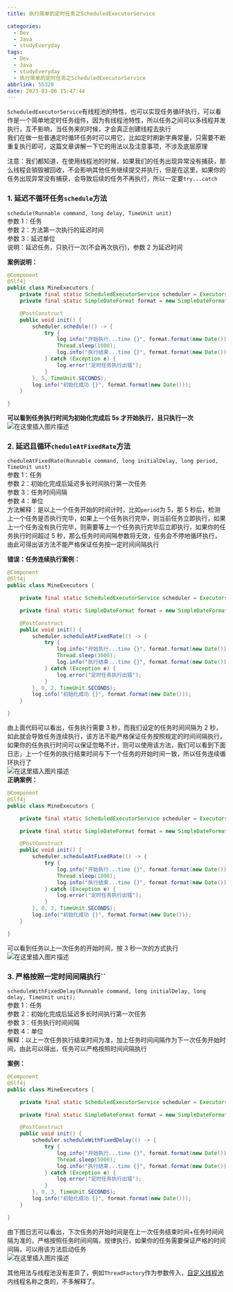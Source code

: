 ```yaml
---
title: 执行简单的定时任务之ScheduledExecutorService

categories:
  - Dev
  - Java
  - studyEveryday
tags:
  - Dev
  - Java
  - studyEveryday
  - 执行简单的定时任务之ScheduledExecutorService
abbrlink: 55320
date: 2023-03-06 15:47:44
---
```


`ScheduledExecutorService`有线程池的特性，也可以实现任务循环执行，可以看作是一个简单地定时任务组件，因为有线程池特性，所以任务之间可以多线程并发执行，互不影响，当任务来的时候，才会真正创建线程去执行  
我们在做一些普通定时循环任务时可以用它，比如定时刷新字典常量，只需要不断重复执行即可，这篇文章讲解一下它的用法以及注意事项，不涉及底层原理

注意：我们都知道，在使用线程池的时候，如果我们的任务出现异常没有捕获，那么线程会销毁被回收，不会影响其他任务继续提交并执行，但是在这里，如果你的任务出现异常没有捕获，会导致后续的任务不再执行，所以一定要`try...catch`

### 1. 延迟不循环任务`schedule`方法

`schedule(Runnable command, long delay, TimeUnit unit)`  
参数 1：任务  
参数 2：方法第一次执行的延迟时间  
参数 3：延迟单位  
说明：延迟任务，只执行一次(不会再次执行)，参数 2 为延迟时间

**案例说明：**

```java
@Component
@Slf4j
public class MineExecutors {
    private final static ScheduledExecutorService scheduler = Executors.newScheduledThreadPool(5);
    private final static SimpleDateFormat format = new SimpleDateFormat("yyyy-MM-dd HH:mm:sss");

    @PostConstruct
    public void init() {
        scheduler.schedule(() -> {
            try {
                log.info("开始执行...time {}", format.format(new Date()));
                Thread.sleep(1000);
                log.info("执行结束...time {}", format.format(new Date()));
            } catch (Exception e) {
                log.error("定时任务执行出错");
            }
        }, 5, TimeUnit.SECONDS);
		log.info("初始化成功 {}", format.format(new Date()));
    }

}

```

**可以看到任务执行时间为初始化完成后 5s 才开始执行，且只执行一次**  
![在这里插入图片描述](https://img-blog.csdnimg.cn/b712abc87287474b9d24d3639b05d161.png)

### 2. 延迟且循环`cheduleAtFixedRate`方法

`cheduleAtFixedRate(Runnable command, long initialDelay, long period, TimeUnit unit)`  
参数 1：任务  
参数 2：初始化完成后延迟多长时间执行第一次任务  
参数 3：任务时间间隔  
参数 4：单位  
方法解释：是以上一个任务开始的时间计时，比如`period`为 5，那 5 秒后，检测上一个任务是否执行完毕，如果上一个任务执行完毕，则当前任务立即执行，如果上一个任务没有执行完毕，则需要等上一个任务执行完毕后立即执行，如果你的任务执行时间超过 5 秒，那么任务时间间隔参数将无效，任务会不停地循环执行，由此可得出该方法不能严格保证任务按一定时间间隔执行

**错误：任务连续执行案例：**

```java
@Component
@Slf4j
public class MineExecutors {

    private final static ScheduledExecutorService scheduler = Executors.newScheduledThreadPool(5);

    private final static SimpleDateFormat format = new SimpleDateFormat("yyyy-MM-dd HH:mm:ss");

    @PostConstruct
    public void init() {
        scheduler.scheduleAtFixedRate(() -> {
            try {
                log.info("开始执行...time {}", format.format(new Date()));
                Thread.sleep(3000);
                log.info("执行结束...time {}", format.format(new Date()));
            } catch (Exception e) {
                log.error("定时任务执行出错");
            }
        }, 0, 2, TimeUnit.SECONDS);
        log.info("初始化成功 {}", format.format(new Date()));
    }

}
```

由上面代码可以看出，任务执行需要 3 秒，而我们设定的任务时间间隔为 2 秒，如此就会导致任务连续执行，该方法不能严格保证任务按照规定的时间间隔执行，如果你的任务执行时间可以保证忽略不计，则可以使用该方法，我们可以看到下面日志，上一个任务的执行结束时间与下一个任务的开始时间一致，所以任务连续循环执行了  
![在这里插入图片描述](https://img-blog.csdnimg.cn/342f374f94ef437ebbdd0701a77ea511.png)  
**正确案例：**

```java
@Component
@Slf4j
public class MineExecutors {

    private final static ScheduledExecutorService scheduler = Executors.newScheduledThreadPool(5);

    private final static SimpleDateFormat format = new SimpleDateFormat("yyyy-MM-dd HH:mm:ss");

    @PostConstruct
    public void init() {
        scheduler.scheduleAtFixedRate(() -> {
            try {
                log.info("开始执行...time {}", format.format(new Date()));
                Thread.sleep(1000);
                log.info("执行结束...time {}", format.format(new Date()));
            } catch (Exception e) {
                log.error("定时任务执行出错");
            }
        }, 0, 3, TimeUnit.SECONDS);
        log.info("初始化成功 {}", format.format(new Date()));
    }

}
```

可以看到任务以上一次任务的开始时间，按 3 秒一次的方式执行  
![在这里插入图片描述](https://img-blog.csdnimg.cn/1d9a4328e296470da79d9623009b1765.png)

### 3. 严格按照一定时间间隔执行``

`scheduleWithFixedDelay(Runnable command, long initialDelay, long delay, TimeUnit unit);`  
参数 1：任务  
参数 2：初始化完成后延迟多长时间执行第一次任务  
参数 3：任务执行时间间隔  
参数 4：单位  
解释：以上一次任务执行结束时间为准，加上任务时间间隔作为下一次任务开始时间，由此可以得出，任务可以严格按照时间间隔执行

**案例：**

```java
@Component
@Slf4j
public class MineExecutors {

    private final static ScheduledExecutorService scheduler = Executors.newScheduledThreadPool(5);

    private final static SimpleDateFormat format = new SimpleDateFormat("yyyy-MM-dd HH:mm:ss");

    @PostConstruct
    public void init() {
        scheduler.scheduleWithFixedDelay(() -> {
            try {
                log.info("开始执行...time {}", format.format(new Date()));
                Thread.sleep(5000);
                log.info("执行结束...time {}", format.format(new Date()));
            } catch (Exception e) {
                log.error("定时任务执行出错");
            }
        }, 0, 3, TimeUnit.SECONDS);
        log.info("初始化成功 {}", format.format(new Date()));
    }

}
```

由下图日志可以看出，下次任务的开始时间是在上一次任务结束时间+任务时间间隔为准的，严格按照任务时间间隔，规律执行，如果你的任务需要保证严格的时间间隔，可以用该方法启动任务  
![在这里插入图片描述](https://img-blog.csdnimg.cn/fb439ae9f2f4441ca611a83d24dc1a6a.png)

其他用法与线程池没有差异了，例如`ThreadFactory`作为参数传入，[自定义线程池](https://so.csdn.net/so/search?q=%E8%87%AA%E5%AE%9A%E4%B9%89%E7%BA%BF%E7%A8%8B%E6%B1%A0&spm=1001.2101.3001.7020)内线程名称之类的，不多解释了。

